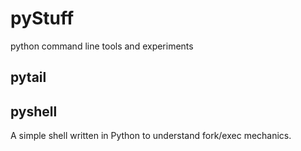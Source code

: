 # pyStuff
python command line tools and experiments
## pytail

## pyshell
A simple shell written in Python to understand fork/exec mechanics.
